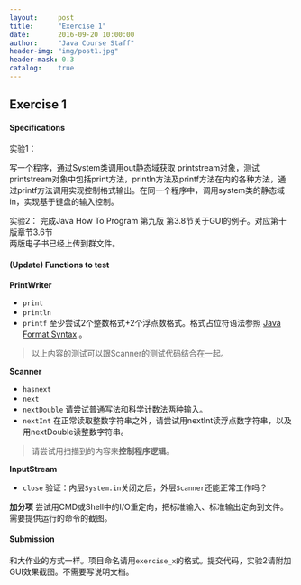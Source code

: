 ```yaml
---
layout:     post
title:      "Exercise 1"
date:       2016-09-20 10:00:00
author:     "Java Course Staff"
header-img: "img/post1.jpg"
header-mask: 0.3
catalog:    true
---
```


## Exercise 1

#### Specifications

实验1：

写一个程序，通过System类调用out静态域获取 printstream对象，测试printstream对象中包括print方法，println方法及printf方法在内的各种方法，通过printf方法调用实现控制格式输出。在同一个程序中，调用system类的静态域in，实现基于键盘的输入控制。

实验2：
完成Java How To Program 第九版 第3.8节关于GUI的例子。对应第十版章节3.6节<br>
两版电子书已经上传到群文件。

#### (Update) Functions to test

**PrintWriter**

- `print`
- `println`
- `printf`  至少尝试2个整数格式+2个浮点数格式。格式占位符语法参照 [Java Format Syntax](https://docs.oracle.com/javase/8/docs/api/java/util/Formatter.html#syntax) 。

> 以上内容的测试可以跟Scanner的测试代码结合在一起。

**Scanner**

- `hasnext`
- `next`
- `nextDouble` 请尝试普通写法和科学计数法两种输入。
- `nextInt` 在正常读取整数字符串之外，请尝试用nextInt读浮点数字符串，以及用nextDouble读整数字符串。

> 请尝试用扫描到的内容来**控制程序逻辑**。

**InputStream**

- `close`  验证：内层`System.in`关闭之后，外层`Scanner`还能正常工作吗？

**加分项**
尝试用CMD或Shell中的I/O重定向，把标准输入、标准输出定向到文件。需要提供运行的命令的截图。

#### Submission

和大作业的方式一样。项目命名请用`exercise_x`的格式。提交代码，实验2请附加GUI效果截图。不需要写说明文档。
